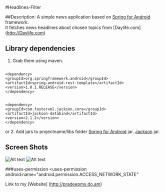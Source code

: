 #Headlines-Filter


##Description:
A simple news application based on [Spring for Android](http://www.springsource.org/spring-android) framework.</br>
It fetches news headlines about chosen topics from [Daylife.com] (http://Daylife.com)


## Library dependencies
1. Grab them using maven.
<pre><code>
&lt;dependency&gt;
&lt;groupId&gt;org.springframework.android&lt;/groupId&gt;
&lt;artifactId&gt;spring-android-rest-template&lt;/artifactId&gt;
&lt;version&gt;1.0.1.RELEASE&lt;/version&gt;
&lt;/dependency&gt;
</code></pre>
<pre><code>
&lt;dependency&gt;
&lt;groupId&gt;com.fasterxml.jackson.core&lt;/groupId&gt;
&lt;artifactId&gt;jackson-databind&lt;/artifactId&gt;
&lt;version&gt;2.1.2&lt;/version&gt;
&lt;/dependency&gt;
</pre></code>
or
2. Add jars to projectname/libs folder
[Spring for Android](http://www.springsource.org/spring-community-download) jar.
[Jackson](http://wiki.fasterxml.com/JacksonDownload) jar.


## Screen Shots
![Alt text](http://pradeepms.do.am/GitHub-Images/news1.png "Headlines UI")
![Alt text](http://pradeepms.do.am/GitHub-Images/news2.png "Webkit UI")


###uses-permission
	<uses-permission android:name="android.permission.INTERNET"/>
	<uses-permission android:name="android.permission.ACCESS_NETWORK_STATE"
		      
Link to my [Website] (http://pradeepms.do.am)

